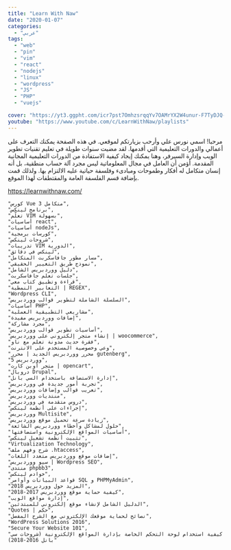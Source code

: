 ```yaml
---
title: "Learn With Naw"
date: "2020-01-07"
categories:
  - "عربي"
tags:
  - "web"
  - "pin"
  - "vim"
  - "react"
  - "nodejs"
  - "linux"
  - "wordpress"
  - "JS"
  - "PHP"
  - "vuejs"

cover: "https://yt3.ggpht.com/icr7pst7OmhzsrqqYv7OAMrYX2W4unur-F7TyDJQ-PDzcr00d7Lxnp1qBAfELLTdquEh67IGoQ=s88-c-k-c0x00ffffff-no-rj"
youtube: "https://www.youtube.com/c/LearnWithNaw/playlists"
---
```


مرحبا! اسمي نورس علي وأرحب بزيارتكم لموقعي. في هذه الصفحة يمكنك التعرف على أعمالي والدورات التعليمية التي أقدمها. لقد مضيت سنوات طويلة في تعليم تقنيات تطوير الويب وإدارة السيرفر، وهنا يمكنك إيجاد كيفية الاستفادة من الدورات التعليمية المجانية المقدمة. أؤمن أن العامل في مجال المعلوماتية ليس مجرد آلة حساب منطقية، بل أنه إنسان متكامل له أفكار وطموحات ومبادىء وفلسفة حياتية عليه الالتزام بها. ولذلك قمت بإضافة قسم الفلسفة العامة والمقتطفات لهذا الموقع.


https://learnwithnaw.com/



    "كورس Vue 3 متكامل",
    "برنامج لينكس",
    "تعلّم VIM بسهولة",
    "أساسيات react",
    "أساسيات nodeJs",
    "كورسات برمجية",
    "شروحات لينكس",
    "تدريبات VIM الدورية",
    "لینکس في دقائق",
    "مسار مطور جافاسكربت المتكامل",
    "نموذج طريق التغيير الحقيقي",
    "دليل ووردبريس الشامل",
    "جلسات تعلم جافاسكربت",
    "قراءة وتطبيق كتاب معي",
    "التعابير النمطية‌ | REGEX",
    "Wordpress CLI",
    "السلسلة الشاملة لتطوير قوالب ووردبريس",
    "أساسيات PHP",
    "مشاريعي التطبيقية العملية",
    "إضافات ووردبريس مفيدة",
    "مجرد مشاركة",
    "أساسيات تطوير قوالب ووردبريس",
    "إنشاء متجر إلكتروني على ووردبريس | woocommerce",
    "فقرة حديث مدونة تعلم مع ناو",
    "وعي وخصوصية المستخدم على الانترنت",
    "محرر ووردبريس الجديد | محرر gutenberg",
    "ووردبريس 5",
    "متجر أوبن كارت | opencart",
    "دروبال Drupal",
    "إدارة الاستضافة باستخدام السي بانل",
    "تجربة أمور جديدة في ووردبريس",
    "تعريب قوالب وإضافات ووردبريس",
    "منتديات ووردبريس",
    "دروس متقدمة في ووردبريس",
    "إجراءات على أنظمة لينكس",
    "ووردبريس Multisite",
    "زيادة سرعة تحميل موقع ووردبريس",
    "حلول لمشاكل وأخطاء ووردبريس الشائعة",
    "أساسيات المواقع الإلكترونية واستضافتها",
    "تثبيت أنظمة تشغيل لينكس",
    "Virtualization Technology",
    "شرح وفهم ملف .htaccess",
    "إضافات موقع ووردبريس متعدد اللغات",
    "سيو ووردبريس | Wordpress SEO",
    "منتدى phpbb3",
    "خوادم لينكس",
    "قواعد البيانات وأوامر SQL و PHPMyAdmin",
    "المزيد حول ووردبريس 2018",
    "كيفية حماية موقع ووردبريس 2017-2018",
    "إدارة مواقع الويب",
    "الدليل الشامل لإنشاء موقع إلكتروني للمبتدئين",
    "Quotes | حكم",
    "نصائح لحماية موقعك الإلكتروني مع الشرح المفصل",
    "WordPress Solutions 2016",
    "Secure Your Website 101",
    "كيفية استخدام لوحة التحكم الخاصة بإدارة المواقع الإلكترونية (شروحات سي بانل 2016-2018)"